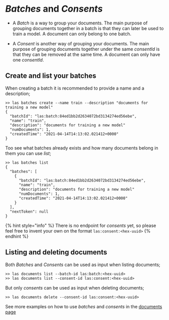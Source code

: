 # *Batches* and *Consents*

 - A *Batch* is a way to group your documents. The main purpose of grouping documents together in a batch
    is that they can later be used to train a model. A document can only belong to one batch.
    
 - A *Consent* is another way of grouping your documents. The main purpose of grouping documents 
    together under the same *consentId* is that they can be removed at the same time. A document can only 
    have one *consentId*.
    
## Create and list your batches
When creating a batch it is recommended to provide a name and a description;

    >> las batches create --name train --description "documents for training a new model"
    {
      "batchId": "las:batch:84ed1bb2d2634072bd3134274ed56ebe",
      "name": "train",
      "description": "documents for training a new model"
      "numDocuments": 1,
      "createdTime": "2021-04-14T14:13:02.021412+0000"
    }
    
Too see what batches already exists and how many documents belong in them you can use *list*;

    >> las batches list
    {
      "batches": [
        {
          "batchId": "las:batch:84ed1bb2d2634072bd3134274ed56ebe",
          "name": "train",
          "description": "documents for training a new model"
          "numDocuments": 1,
          "createdTime": "2021-04-14T14:13:02.021412+0000"
        }
      ],
      "nextToken": null
    }


{% hint style="info" %}
There is no endpoint for *consents* yet, so please feel free to invent your own on the format `las:consent:<hex-uuid>`
{% endhint %}

## Listing and deleting documents

Both *Batches* and *Consents* can be used as input when listing documents;
    
    >> las documents list --batch-id las:batch:<hex-uuid>
    >> las documents list --consent-id las:consent:<hex-uuid>

But only *consents* can be used as input when deleting documents;

    >> las documents delete --consent-id las:consent:<hex-uuid>


See more examples on how to use *batches* and *consents* in the 
[documents page](./documents.md)

 
